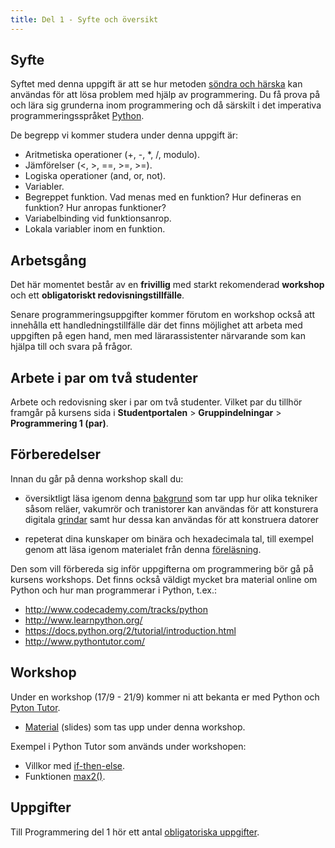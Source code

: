 ```yaml
---
title: Del 1 - Syfte och översikt
---
```

 
## Syfte

Syftet med denna uppgift är att se hur
metoden
[söndra och härska](https://sv.wikipedia.org/wiki/S%C3%B6ndra_och_h%C3%A4rska)
kan användas för att lösa problem med hjälp av programmering. Du få prova på och
lära sig grunderna inom programmering och då särskilt i det imperativa
programmeringsspråket
[Python](https://sv.wikipedia.org/wiki/Python_(programspr%C3%A5k)). 

De begrepp vi kommer studera under denna uppgift är:

- Aritmetiska operationer (+, -, *, /, modulo).
- Jämförelser (<, >, ==, >=, >=).
- Logiska operationer (and, or, not).
- Variabler.
- Begreppet funktion. Vad menas med en funktion? Hur defineras en funktion? Hur
  anropas funktioner?
- Variabelbinding vid funktionsanrop.
- Lokala variabler inom en funktion.

## Arbetsgång

Det här momentet består av en **frivillig** med starkt rekomenderad **workshop** och ett
**obligatoriskt redovisningstillfälle**.

Senare programmeringsuppgifter kommer förutom en workshop också att innehålla
ett handledningstillfälle där det finns möjlighet att arbeta med uppgiften på
egen hand, men med lärarassistenter närvarande som kan hjälpa till och svara på
frågor.

## Arbete i par om två studenter

Arbete och redovisning sker i par om två studenter. Vilket par du tillhör
framgår på kursens sida i **Studentportalen** > **Gruppindelningar** >
**Programmering 1 (par)**.

## Förberedelser

Innan du går på denna workshop skall du:

- översiktligt läsa igenom denna
[bakgrund][1] som
tar upp hur olika tekniker såsom reläer, vakumrör och tranistorer kan användas
för att konsturera
digitala [grindar](https://sv.wikipedia.org/wiki/Logisk_grind) samt hur dessa
kan användas för att konstruera datorer

- repeterat dina kunskaper om binära och hexadecimala tal, till exempel genom
  att läsa igenom materialet från
  denna
  [föreläsning][2].
  
Den som vill förbereda sig inför uppgifterna om programmering bör gå på kursens
workshops. Det finns också väldigt mycket bra material online om Python och hur
man programmerar i Python, t.ex.:

- http://www.codecademy.com/tracks/python
- http://www.learnpython.org/
- https://docs.python.org/2/tutorial/introduction.html
- http://www.pythontutor.com/


## Workshop ##

Under en workshop (17/9 - 21/9) kommer ni att bekanta er med Python och [Pyton Tutor](http://www.pythontutor.com/). 

- [Material][3] (slides) som tas upp under denna workshop.

Exempel i Python Tutor som används under workshopen:

- Villkor med [if-then-else](http://tinyurl.com/qaawg6d).
- Funktionen [max2()](http://tinyurl.com/nvbp8fw).

## Uppgifter 

Till Programmering del 1 hör ett antal [obligatoriska uppgifter](assignment). 


[1]: https://github.com/uu-it-teaching/1DT051-2016/raw/master/problem_solving/python/part_1/1DT051_2016_programming_part_1_background.pdf 

[2]: https://github.com/uu-it-teaching/1DT051-2016/raw/master/problem_solving/python/part_1/1DT051_2016_bin_hex_numbers_lecture.pdf

[3]: https://github.com/uu-it-teaching/1DT051-2016/raw/master/problem_solving/python/part_1/1DT051_2016_programming_part_1_workshop.pdf
